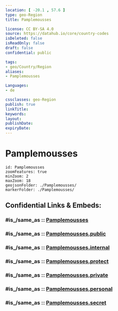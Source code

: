```yaml
---
location: [ -20.1 , 57.6 ] 
type: geo-Region
title: Pamplemousses

license: CC BY-SA 4.0
source: https://datahub.io/core/country-codes
isDeleted: false
isReadOnly: false
draft: false
confidential: public

tags:
- geo/Country/Region
aliases:
- Pamplemousses

Languages:
- de

cssclasses: geo-Region
publish: true
linkTitle: 
keywords: 
layout: 
publishDate: 
expiryDate: 
---
```


# Pamplemousses

```leaflet
id: Pamplemousses
zoomFeatures: true 
minZoom: 2 
maxZoom: 18
geojsonFolder: ./Pamplemousses/
markerFolder: ./Pamplemousses/
```


## Confidential Links & Embeds: 

### #is_/same_as :: [Pamplemousses](/_Standards/Earth/Continent/Africa/Africa~East/Mauritius/Districts~Mauritius/Pamplemousses.md) 

### #is_/same_as :: [Pamplemousses.public](/_public/Earth/Continent/Africa/Africa~East/Mauritius/Districts~Mauritius/Pamplemousses.public.md) 

### #is_/same_as :: [Pamplemousses.internal](/_internal/Earth/Continent/Africa/Africa~East/Mauritius/Districts~Mauritius/Pamplemousses.internal.md) 

### #is_/same_as :: [Pamplemousses.protect](/_protect/Earth/Continent/Africa/Africa~East/Mauritius/Districts~Mauritius/Pamplemousses.protect.md) 

### #is_/same_as :: [Pamplemousses.private](/_private/Earth/Continent/Africa/Africa~East/Mauritius/Districts~Mauritius/Pamplemousses.private.md) 

### #is_/same_as :: [Pamplemousses.personal](/_personal/Earth/Continent/Africa/Africa~East/Mauritius/Districts~Mauritius/Pamplemousses.personal.md) 

### #is_/same_as :: [Pamplemousses.secret](/_secret/Earth/Continent/Africa/Africa~East/Mauritius/Districts~Mauritius/Pamplemousses.secret.md)

